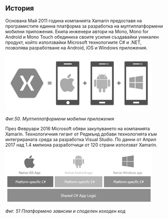 ## История

Основана Май 2011 година компанията Xamarin предоставя на програмистите единна платформа за разработка на мултиплатформени мобилни приложения. Екипа инженери автори на Mono, Mono for Android и Mono Touch обединиха своите усилия създавайки уникален продукт, който използвайки Microsoft технологиите C\# и .NET, позволява разработване на Android, iOS и Windows приложения.

![](/chapter2/50.png)

_Фиг.50. Mултиплатформени мобилни приложения_

През Февруари 2016 Microsoft обяви закупуването на компанията Xamarin. Технологичния гигант от Редмънд добави технологията към интегрираната среда за разработка Visual Studio. По данни от Април 2017 над 1.4 милиона разработчици от 120 страни използват Xamarin.

![](/chapter2/51.png)

_Фиг. 51 Платформено зависим и споделен изходен код_

